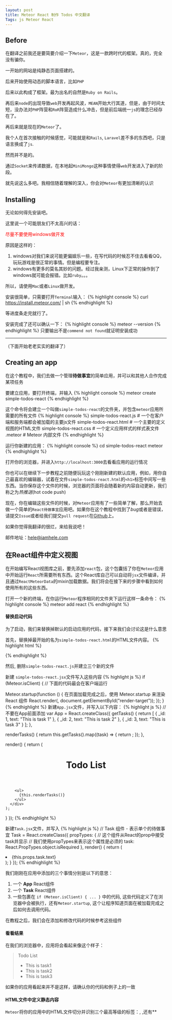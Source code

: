 ```yaml
---
layout: post
title: Meteor React 制作 Todos 中文翻译
Tags: js Meteor React
---
```


## Before

在翻译之前我还是要简要介绍一下`Meteor`，这是一款跨时代的框架。真的，完全没有骗你。

一开始的网站是纯静态页面搭建的。

后来开始使用动态的脚本语言，比如`PHP`

后来以此构成了框架。最为出名的自然是`Ruby on Rails`。

再后来`node`的出现导致`web`开发再起风波，`MEAN`开始大行其道，但是，由于时间太短，没办法对`PHP`阵营和`RoR`阵营造成什么冲击，但是前后端统一`js`的理念已经存在了。

再后来就是现在的`Meteor`了。

我个人在首次接触的时候感觉，可能就是和`Rails`, `Laravel`差不多的东西吧，只是语言换成了`js`.

然而并不是的。

通过`Socket`来传递数据，在本地起`MiniMongo`这种事情使得`web`开发进入了新的阶段。

就先说这么多吧。我相信随着理解的深入，你会对`Meteor`有更加清晰的认识

## Installing

无论如何得先安装吧。

这里说一个可能朋友们不太高兴的话：

<span style="color: red;"> 尽量不要使用windows做开发 </span>

原因是这样的：

1. windows对我们来说可能更偏娱乐一些，在写代码的时候忍不住去看看QQ，玩玩游戏是很正常的事情。但是编程要专注。
2. windows有更多的莫名其妙的问题。经过我亲测，Linux下正常的操作到了windows就可能会报错。比如`ruby`。。。

所以，请使用`Mac`或者`Linux`做开发。

安装很简单，只需要打开`Terminal`输入：
{% highlight console %}
curl https://install.meteor.com/ | sh
{% endhighlight %}

等进度条走完就行了。

安装完成了还可以确认一下：
{% highlight console %}
meteor --version
{% endhighlight %}
只要输出不是`commend not found`就证明安装成功

---
（下面开始老老实实的翻译了）

## Creating an app

在这个教程中，我们去做一个管理**待做事宜**的简单应用，并可以和其他人合作完成某项任务

要建立应用，要打开终端，并输入
{% highlight console %}
meteor create simple-todos-react
{% endhighlight %}

这个命令将会建立一个叫做`simple-todos-react`的文件夹，并包含`meteor`应用所需要的所有文件
{% highlight console %}
simple-todos-react.js     # 一个在客户端和服务端都会被加载的主要js文件
simple-todos-react.html   # 一个主要的定义视图的HTML文件
simple-todos-react.css    # 一个定义应用样式的样式表文件
.meteor                   # Meteor 内部文件
{% endhighlight %}

运行你新建的应用：
{% highlight console %}
cd simple-todos-react
meteor
{% endhighlight %}

打开你的浏览器，并进入`http://localhost:3000`去看看应用的运行情况

你也可以在继续下一步教程之前随便玩玩这个刚刚新建的默认应用，例如，用你自己最喜欢的编辑器，试着在文件`simple-todos-react.html`的`<h1>`标签中间写一些东西。当你保存这个文件的时候，浏览器的页面将会随着新的内容自动更新，我们称之为*热推送*(hot code push)

现在，你在编辑这些文件的时候，对`Meteor`应用有了一些简单了解，那么开始去做一个简单的`React待做事宜`应用吧。如果你在这个教程中找到了*bug*或者是错误，请提交`Issue`或者给我们提交`pull request`在[Github](https://github.com/meteor/tutorials)上。

如果你觉得我翻译的很烂，来给我说吧！

邮件地址：[hele@iamhele.com](mailto:hele@iamhele.com)

## 在React组件中定义视图

在开始编写React视图库之前，要先添加`react`包，这个包囊括了你在`Meteor`应用中开始运行`React`所需要所有东西。这个React库自己可以自动将`jsx`文件编译，并且通过`ReactMeteorData`的mixin加载数据。我们将会在接下来的步骤中看到如何使用所有的这些东西。

打开一个新的终端，在你运行`Meteor`程序相同的文件夹下运行这样一条命令：
{% highlight console %}
meteor add react
{% endhighlight %}

#### 替换启动代码

为了启动，我们来替换掉默认的启动应用的代码，接下来我们会讨论这是什么意思

首先，替换掉最开始的名为`simple-todos-react.html`的HTML文件内容。
{% highlight html %}
<head>
  <title>Todo List</title>
</head>
 
<body>
  <div id="render-target"></div>
</body>
{% endhighlight %}

然后, 删除`simple-todos-react.js`并建立三个新的文件

新建 `simple-todos-react.jsx`文件写入这些内容
{% highlight js %}
if (Meteor.isClient) {
  // 下面的代码最会在客户端运行
 
  Meteor.startup(function () {
    在页面加载完成之后，使用 Meteor.startup 来渲染 React 组件
    React.render(<App />, document.getElementById("render-target"));
  });
}
{% endhighlight %}
新建`App.jsx`文件，并写入以下内容：
{% highlight js %}
// 不要在App前面添加 var
App = React.createClass({
  getTasks() {
    return [
      { _id: 1, text: "This is task 1" },
      { _id: 2, text: "This is task 2" },
      { _id: 3, text: "This is task 3" }
    ];
  },
 
  renderTasks() {
    return this.getTasks().map((task) => {
      return <Task key={task._id} task={task} />;
    });
  },
 
  render() {
    return (
      <div className="container">
        <header>
          <h1>Todo List</h1>
        </header>
 
        <ul>
          {this.renderTasks()}
        </ul>
      </div>
    );
  }
});
{% endhighlight %}

新建`Task.jsx`文件，并写入
{% highlight js %}
// Task 组件 - 表示单个的待做事宜
Task = React.createClass({
  propTypes: {
    // 这个组件从React的prop中接受task并显示
    // 我们使用propTypes来表示这个属性是必须的
    task: React.PropTypes.object.isRequired
  },
  render() {
    return (
      <li>{this.props.task.text}</li>
    );
  }
});
{% endhighlight %}

我们刚刚在应用中添加的三个事情分别是以下的意思：

1. 一个 **App** React组件
2. 一个 **Task** React组件
3. 一些包裹在 `if (Meteor.isClient) { ... }` 中的代码, 这些代码定义了在浏览器中会被执行，还有`Meteor.startup`, 这个让程序知道页面在被加载完成之后如何去调用代码。

在教程之后，我们会在添加和修改代码的时候参考这些组件

#### 看看结果

在我们的浏览器中，应用将会看起来像这个样子：

> Todo List
> * This is task1
> * This is task2
> * This is task3

如果你的应用看起来并不是这样，请确认你的代码和例子上的一致

#### HTML文件中定义静态内容

`Meteor`将你的应用中的HTML文件切分并识别三个最高等级的标签：**<head>**, **<body>**,还有**<template>**

每个在 \<head\>标签中的标签被添加到已被发送的HTML文件的`head`部分，\<body\>标签中的所有标签同样是被添加到已被发送的HTML的`body`部分，就像正常的html文件一样

每一个在\<template\>中的标签将会被编译成`Meteor`模板文件, 那些可以被包含在HTML中，包含\{\{>templateName\}\}或者是在`js`中引用的`Template.templateName`。在本教程中，我们并不会使用这些Meteor特性，因为我们将会用React定义所有的这些视图组件。

#### 用React定义视图组件

在React中，视图组件是被使用`React.createClass`定义的。你的组件可以有任何你想要的方法。除了几个像是`render`这样的特殊方法。组件可以接收来自于父组件通过`props`属性传过来的数据。在这个教程中，我们将看一看更多的一些React特性。你也可以通过[Facebook's React tutorial](https://facebook.github.io/react/docs/tutorial.html)来学习

#### 从jsx的render方法中得到标记语言(markup)

在React组件中最重要的方法就是`render`, 这个被React调用从应该被显示的HTML中返回内容(description)，HTML内容被叫做`JSX`的`javascript`的扩展语言所编写。这是一种像是在javascript中写HTML的样子。你早就看出了一些明显的不同了吧：在`JSX`中，你使用`className`属性代替`class`，关于JSX一个重要的事情就是它(JSX)并不是一种像是`Spacebars`或是`Angular`的模板语言 -- 它被直接编译成常规的JavaScript文件。了解更多请看[React docs](https://facebook.github.io/react/docs/jsx-in-depth.html)

#### JSX文件可以使用ES2015的新特性

如果你现在还没有尝试过下一代JavaScript特性，一些代码片段可能看起来有点怪异。这是因为`.jsx`文件会随着`react`包被编译，同时包含一些通用的ES2015特性，即下一代JavaScript。这些特性包含了以下的：

1. 箭头函数:
{% highlight js %}
(arg) => {return result;}
{% endhighlight %}
2. 方法名简化：
{% highlight js %}
render() {...}
{% endhighlight %}
3. 使用`const`和`let`替换`var`

你可以阅读[ecmascript README](https://github.com/meteor/meteor/blob/master/packages/ecmascript/README.md)来了解Meteor所支持的特性。想要更多关于 ECMAScript 2015 的知识可以看看下面的几个文章：

* [Luke Hoban's "ES6 features"](git.io/es6features)
* [Kyle Simpson's "You don't know JS: ES6 and beyond"](https://github.com/getify/You-Dont-Know-JS/tree/master/es6%20%26%20beyond)
* [Nikolas C. Zakas "Understanding ECMAScript 6"](https://github.com/nzakas/understanding-6)
* [阮一峰ES6入门](http://es6.ruanyifeng.com/#docs/intro)

#### 添加样式

在我们做更多的未来打算之前，先来添加一些CSS来让我们的页面好看一点儿吧。

因为本教程专注于HTML和JavaScript，所以你可以拷贝下面的代码到`simple-todos.css`文件中。这是你直到本教程结束都会用到的所有CSS代码。这个应用没有这些CSS也能运行，但是你添加了这些CSS会更好看一点。

{% highlight css %}
/* CSS 声明在这里 */
body {
  font-family: sans-serif;
  background-color: #315481;
  background-image: linear-gradient(to bottom, #315481, #918e82 100%);
  background-attachment: fixed;

  position: absolute;
  top: 0;
  bottom: 0;
  left: 0;
  right: 0;

  padding: 0;
  margin: 0;

  font-size: 14px;
}

.container {
  max-width: 600px;
  margin: 0 auto;
  min-height: 100%;
  background: white;
}

header {
  background: #d2edf4;
  background-image: linear-gradient(to bottom, #d0edf5, #e1e5f0 100%);
  padding: 20px 15px 15px 15px;
  position: relative;
}

#login-buttons {
  display: block;
}

h1 {
  font-size: 1.5em;
  margin: 0;
  margin-bottom: 10px;
  display: inline-block;
  margin-right: 1em;
}

form {
  margin-top: 10px;
  margin-bottom: -10px;
  position: relative;
}

.new-task input {
  box-sizing: border-box;
  padding: 10px 0;
  background: transparent;
  border: none;
  width: 100%;
  padding-right: 80px;
  font-size: 1em;
}

.new-task input:focus{
  outline: 0;
}

ul {
  margin: 0;
  padding: 0;
  background: white;
}

.delete {
  float: right;
  font-weight: bold;
  background: none;
  font-size: 1em;
  border: none;
  position: relative;
}

li {
  position: relative;
  list-style: none;
  padding: 15px;
  border-bottom: #eee solid 1px;
}

li .text {
  margin-left: 10px;
}

li.checked {
  color: #888;
}

li.checked .text {
  text-decoration: line-through;
}

li.private {
  background: #eee;
  border-color: #ddd;
}

header .hide-completed {
  float: right;
}

.toggle-private {
  margin-left: 5px;
}

@media (max-width: 600px) {
  li {
    padding: 12px 15px;
  }

  .search {
    width: 150px;
    clear: both;
  }

  .new-task input {
    padding-bottom: 5px;
  }
}
{% endhighlight %}

现在，你已经添加了这些CSS，这款应用应该看起来会更好一点了。切换到你的浏览器看看新的样式并确认其有没有加载成功吧~

#### 添加Sass(可选)

> 我知道你肯定想耍Sass。嘿嘿，来添加上sass吧
> meteor add fourseven:scss
> 只要把simple-todos-react.css改名成simple-todos-react.scss就好了

